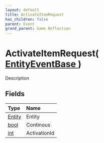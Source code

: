 ```yaml
---
layout: default
title: ActivateItemRequest
has_children: false
parent: Event
grand_parent: Game Reflection
---
```

# ActivateItemRequest( [ EntityEventBase ](/riftbreaker-wiki/docs/game-reflection/events/entity_event_base/) )
Description 

## Fields

| Type | Name |
|:----------|:--------------|
| [Entity](/riftbreaker-wiki/docs/game-reflection/classes/entity/) | Entity |
| [bool](/riftbreaker-wiki/docs/game-reflection/components/bool/) | Continous |
| [int](/riftbreaker-wiki/docs/game-reflection/enums/int/) | ActivationId |

